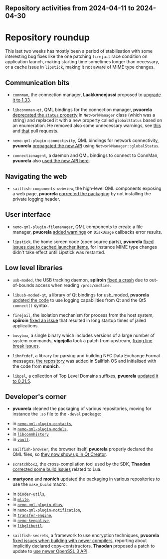 Repository activities from 2024-04-11 to 2024-04-30
---------------------------------------------------

# Repository roundup

This last two weeks has mostly been a period of stabilisation with some interesting bug fixes like the one patching `firejail` race condition on application launch, making starting time sometimes longer than necessary, or a cache issue in `lipstick`, making it not aware of MIME type changes.

## Communication bits

* `connman`, the connection manager, **Laakkonenjussi** proposed to [upgrade it to 1.33](https://github.com/sailfishos/connman/pull/66).

* `libconnman-qt`, QML bindings for the connection manager, **pvuorela** [deprecated the `status` property](https://github.com/sailfishos/libconnman-qt/pull/29) in `NetworkManager` class (which was a string) and replaced it with a new property called `globalStatus` based on an enumeration. He removed also some unnecessary warnings, see [this](https://github.com/sailfishos/libconnman-qt/pull/30) and [that](https://github.com/sailfishos/libconnman-qt/pull/31) pull requests.

* `nemo-qml-plugin-connectivity`, QML bindings for network connectivity, **pvuorela** [propagated the new API](https://github.com/sailfishos/nemo-qml-plugin-connectivity/pull/11) using `NetworkManager::globalStatus`.

* `connectionagent`, a daemon and QML bindings to connect to ConnMan, **pvuorela** also [used the new API here](https://github.com/sailfishos/connectionagent/pull/6).

## Navigating the web

* `sailfish-components-webview`, the high-level QML components exposing a web page, **pvuorela** [corrected the packaging](https://github.com/sailfishos/sailfish-components-webview/pull/167) by not installing the private logging header.

## User interface

* `nemo-qml-plugin-filemanager`, QML components to create a file manager, **pvuorela** [added warnings](https://github.com/sailfishos/nemo-qml-plugin-filemanager/pull/8) on `DiskUsage` callbacks error results.

* `lipstick`, the home screen code (open source parts), **pvuorela** [fixed issues due to cached launcher items](https://github.com/sailfishos/lipstick/pull/54), for instance MIME type changes didn't take effect until Lipstick was restarted.

## Low level libraries

* `usb-moded`, the USB tracking daemon, **spiiroin** [fixed a crash](https://github.com/sailfishos/usb-moded/pull/17) due to out-of-bounds access when reading `/proc/cmdline`.

* `libusb-moded-qt`, a library of Qt bindings for usb_moded, **pvuorela** [updated the code](https://github.com/sailfishos/libusb-moded-qt/pull/3) to use logging capabilities from Qt and the Qt5 `connect()` syntax.

* `firejail`, the isolation mechanism for process from the host system, **spiiroin** [fixed an issue](https://github.com/sailfishos/firejail/pull/18) that resulted in long startup times of jailed applications.

* `busybox`, a single binary which includes versions of a large number of system commands, **vigejolla** took a patch from upstream, [fixing line break issues](https://github.com/sailfishos/busybox/pull/8).

* `libnfcdef`, a library for parsing and building NFC Data Exchange Format messages, [the repository](https://github.com/sailfishos/libnfcdef) was added in Sailfish OS and initialised with the code from **monich**.

* `libpsl`, a collection of Top Level Domains suffixes, **pvuorela** [updated it to 0.21.5](https://github.com/sailfishos/libpsl/pull/2).

## Developer's corner

* **pvuorela** cleaned the packaging of various repositories, moving for instance the `.so` file to the `-devel` package:
 - in [`nemo-qml-plugin-contacts`](https://github.com/sailfishos/nemo-qml-plugin-contacts/pull/11),
 - in [`nemo-qml-plugin-models`](https://github.com/sailfishos/nemo-qml-plugin-models/pull/7),
 - in [`libcommhistory`](https://github.com/sailfishos/libcommhistory/pull/11)
 - in [`vault`](https://github.com/sailfishos/vault/pull/2).
 
* `sailfish-browser`, the browser itself, **pvuorela** properly declared the QML files, so [they now show up in Qt Creator](https://github.com/sailfishos/sailfish-browser/pull/1059).

* `scratchbox2`, the cross-compilation tool used by the SDK, **Thaodan** [corrected some build issues](https://github.com/sailfishos/scratchbox2/pull/22) related to Lua.

* **martyone** and **monich** updated the packaging in various repositories to use the `make_build` macro:
 - in [`binder-utils`](https://github.com/sailfishos/binder-utils/pull/6),
 - in [`mlite`](https://github.com/sailfishos/mlite/pull/7),
 - in [`nemo-qml-plugin-dbus`](https://github.com/sailfishos/nemo-qml-plugin-dbus/pull/17),
 - in [`nemo-qml-plugin-notification`](https://github.com/sailfishos/nemo-qml-plugin-notifications/pull/14),
 - in [`transfer-engine`](https://github.com/sailfishos/transfer-engine/pull/17),
 - in [`nemo-keepalive`](https://github.com/sailfishos/nemo-keepalive/pull/7),
 - in [`libglibutil`](https://github.com/sailfishos/libglibutil/pull/15).

* `sailfish-secrets`, a framework to use encryption techniques, **pvuorela** [fixed issues when building with newer compilers](https://github.com/sailfishos/sailfish-secrets/pull/192), reporting about implicitly declared copy-contstructors. **Thaodan** proposed a patch to update to [use newer OpenSSL 3 API](https://github.com/sailfishos/sailfish-secrets/pull/191).
